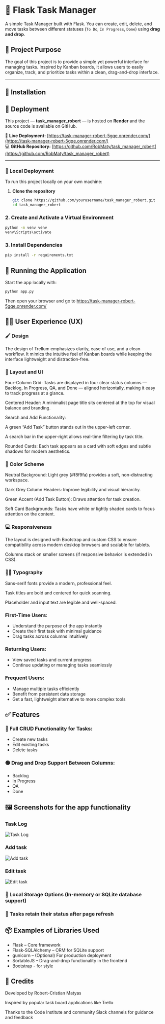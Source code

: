# 📝 Flask Task Manager

A simple Task Manager built with Flask. You can create, edit, delete, and move tasks between different statuses (`To Do`, `In Progress`, `Done`) using **drag and drop**.

## 🎯 Project Purpose

The goal of this project is to provide a simple yet powerful interface for managing tasks. Inspired by Kanban boards, it allows users to easily organize, track, and prioritize tasks within a clean, drag-and-drop interface.

---

## 🔧 Installation

## 🚀 Deployment

This project — **task_manager_robert** — is hosted on **Render** and the source code is available on GitHub.

🔗 **Live Deployment:** [https://task-manager-robert-5gqe.onrender.com/](https://task-manager-robert-5gqe.onrender.com/)  
💻 **GitHub Repository:** [https://github.com/RobMaty/task_manager_robert](https://github.com/RobMaty/task_manager_robert)

---

### 🧩 Local Deployment

To run this project locally on your own machine:

1. **Clone the repository**
   ```bash
   git clone https://github.com/yourusername/task_manager_robert.git
   cd task_manager_robert


### 2. Create and Activate a Virtual Environment

```bash
python -m venv venv
venv\Scripts\activate
```

### 3. Install Dependencies

```bash
pip install -r requirements.txt
```


## 🚀 Running the Application

Start the app locally with:

```bash
python app.py
```

Then open your browser and go to
https://task-manager-robert-5gqe.onrender.com/
## 🧑‍💻 User Experience (UX)

### 🖌️ Design
The design of Trellum emphasizes clarity, ease of use, and a clean workflow. It mimics the intuitive feel of Kanban boards while keeping the interface lightweight and distraction-free.

### 🎨 Layout and UI
Four-Column Grid: Tasks are displayed in four clear status columns — Backlog, In Progress, QA, and Done — aligned horizontally, making it easy to track progress at a glance.

Centered Header: A minimalist page title sits centered at the top for visual balance and branding.

Search and Add Functionality:

A green “Add Task” button stands out in the upper-left corner.

A search bar in the upper-right allows real-time filtering by task title.

Rounded Cards: Each task appears as a card with soft edges and subtle shadows for modern aesthetics.

### 🎨 Color Scheme
Neutral Background: Light grey (#f8f9fa) provides a soft, non-distracting workspace.

Dark Grey Column Headers: Improve legibility and visual hierarchy.

Green Accent (Add Task Button): Draws attention for task creation.

Soft Card Backgrounds: Tasks have white or lightly shaded cards to focus attention on the content.

### 💻 Responsiveness
The layout is designed with Bootstrap and custom CSS to ensure compatibility across modern desktop browsers and scalable for tablets.

Columns stack on smaller screens (if responsive behavior is extended in CSS).

### 🧑‍🎨 Typography
Sans-serif fonts provide a modern, professional feel.

Task titles are bold and centered for quick scanning.

Placeholder and input text are legible and well-spaced.

### First-Time Users:
- Understand the purpose of the app instantly
- Create their first task with minimal guidance
- Drag tasks across columns intuitively

### Returning Users:
- View saved tasks and current progress
- Continue updating or managing tasks seamlessly

### Frequent Users:
- Manage multiple tasks efficiently
- Benefit from persistent data storage
- Get a fast, lightweight alternative to more complex tools

## ✅ Features

### 🔨 Full CRUD Functionality for Tasks:
- Create new tasks
- Edit existing tasks
- Delete tasks

### 🟢 Drag and Drop Support Between Columns:
- Backlog
- In Progress
- QA
- Done

## 🖼️ Screenshots for the app functionality 

### Task Log
![Task Log](Task_log.png)

### Add task
![Add task](Add_task.png)

### Edit task
![Edit task](Edit_task.png)

### 💾 Local Storage Options (In-memory or SQLite database support)
### 🔁 Tasks retain their status after page refresh


## 📦 Examples of Libraries Used
- Flask – Core framework
- Flask-SQLAlchemy – ORM for SQLite support
- gunicorn – (Optional) For production deployment
- SortableJS – Drag-and-drop functionality in the frontend
- Bootstrap - for style

## 🤝 Credits
Developed by Robert-Cristian Matyas

Inspired by popular task board applications like Trello

Thanks to the Code Institute and community Slack channels for guidance and feedback